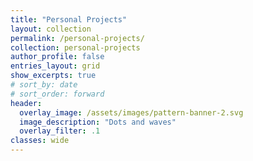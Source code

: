 ```yaml
---
title: "Personal Projects"
layout: collection
permalink: /personal-projects/
collection: personal-projects
author_profile: false
entries_layout: grid
show_excerpts: true
# sort_by: date
# sort_order: forward
header:
  overlay_image: /assets/images/pattern-banner-2.svg
  image_description: "Dots and waves"
  overlay_filter: .1
classes: wide
---
```

